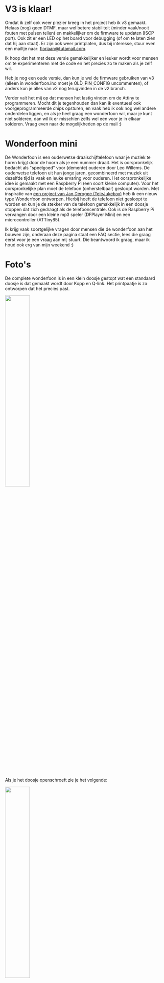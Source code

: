 <meta name="google-site-verification" content="D2DzTi8eTN-HyuHSnyPzxfvAiq60_1QDBox8yPDGH7g" />

# V3 is klaar!
Omdat ik zelf ook weer plezier kreeg in het project heb ik v3 gemaakt. Helaas (nog) geen DTMF, maar wel betere stabiliteit (minder vaak/nooit fouten met pulsen tellen) en makkelijker om de firmware te updaten (ISCP port). Ook zit er een LED op het board voor debugging (of om te laten zien dat hij aan staat). Er zijn ook weer printplaten, dus bij interesse, stuur even een mailtje naar: floriaan@tutamail.com.

Ik hoop dat het met deze versie gemakkelijker en leuker wordt voor mensen om te experimenteren met de code en het precies zo te maken als je zelf wil.

Heb je nog een oude versie, dan kun je wel de firmware gebruiken van v3 (alleen in wonderfoon.ino moet je OLD_PIN_CONFIG uncommenten), of anders kun je alles van v2 nog terugvinden in de v2 branch.

Verder valt het mij op dat mensen het lastig vinden om de Attiny te programmeren. Mocht dit je tegenhouden dan kan ik eventueel ook voorgeprogrammeerde chips opsturen, en vaak heb ik ook nog wel andere onderdelen liggen, en als je heel graag een wonderfoon wil, maar je kunt niet solderen, dan wil ik er misschien zelfs wel een voor je in elkaar solderen. Vraag even naar de mogelijkheden op de mail :)

# Wonderfoon mini
De Wonderfoon is een ouderwetse draaischijftelefoon waar je muziek te horen krijgt door de hoorn als je een nummer draait. Het is oorspronkelijk bedacht als "speelgoed" voor (demente) ouderen door Leo Willems. De ouderwetse telefoon uit hun jonge jaren, gecombineerd met muziek uit dezelfde tijd is vaak en leuke ervaring voor ouderen. Het oorspronkelijke idee is gemaakt met een Raspberry Pi (een soort kleine computer). Voor het oorspronkelijke plan moet de telefoon (onherstelbaar) gesloopt worden. Met inspiratie van [een project van Jan Derogee (TeleJukebox)](https://github.com/JanDerogee/TeleJukebox) heb ik een nieuw type Wonderfoon ontworpen. Hierbij hoeft de telefoon niet gesloopt te worden en kun je de stekker van de telefoon gemakkelijk in een doosje stoppen dat zich gedraagt als de telefooncentrale. Ook is de Raspberry Pi vervangen door een kleine mp3 speler (DFPlayer Mini) en een microcontroller (ATTiny85).

Ik krijg vaak soortgelijke vragen door mensen die de wonderfoon aan het bouwen zijn, onderaan deze pagina staat een FAQ sectie, lees die graag eerst voor je een vraag aan mij stuurt. Die beantwoord ik graag, maar ik houd ook erg van mijn weekend :)

# Foto's
De complete wonderfoon is in een klein doosje gestopt wat een standaard doosje is dat gemaakt wordt door Kopp en Q-link. Het printpaatje is zo ontworpen dat het precies past.

<img src="img/dicht.jpeg" width="40%" />

Als je het doosje openschroeft zie je het volgende:

<img src="img/open.jpeg" width="40%" />

Er is een speciaal printplaatje ontworpen die precies in het doosje past.

<img src="img/printplaat.png" width="40%" />

# Ik wil er een bouwen
In het bestand Bouwhandleiding Wonderfoon staat een handleiding van hoe je er een kunt solderen en programmeren. Met de gerberfiles kun je een printplaat bestellen. Let er goed op bij het bestellen dat je controleert of het midden ook echt een gat wordt voor je de bestelling plaatst. Ik heb ook nog behoorlijk wat printplaatjes liggen, dus je kunt ze ook bij mij bestellen.

# Componentenlijst
Ik kreeg de vraag waar je de componenten kunt kopen. Hieronder een voorbeeld. Dit is zonder enige twijfel niet de goedkoopste optie, maar het kan je in ieder geval helpen met de juiste componenten vinden:

- Attiny85: https://opencircuit.nl/Product/ATtiny85-DIP8
- DFPlayer mini: https://opencircuit.nl/Product/DFPlayer-Een-mini-mp3-speler-voor-Arduino
- Header pins (ICSP): https://opencircuit.nl/Product/Male-header-2x40-2.54mm-zwart
- USB type B connector: https://www.conrad.nl/p/econ-connect-usbbu1bn-usb-connector-bus-inbouw-horizontaal-wit-1-stuks-1883654
- 10 uF elco: https://opencircuit.nl/Product/10uF-35V-Condensator-elektrolytisch
- 1 uF elco: https://opencircuit.nl/Product/1uF-450V-Condensator-elektrolytisch
- LED (optioneel): https://opencircuit.nl/Product/Rood-5mm-diffuse-LED-10-stuks
- 10 kOhm weerstand: https://opencircuit.nl/Product/10K%CE%A9-Metaalfilm-weerstand-1-4W-10-stuks
- 220 Ohm weerstand: https://opencircuit.nl/Product/220%CE%A9-Metaalfilm-weerstand-1-4W-10-stuks
- 2.7 kOhm (dit is 2kOhm, maar dat is ook wel prima): https://opencircuit.nl/Product/2K%CE%A9-Metaalfilm-weerstand-1-4W-10-stuks
- Telefooncontactdoos https://www.gamma.nl/assortiment/q-link-telefoon-contactdoos-opbouw-modulair-4-polig-wit/p/B547149

# De liedjes nummeren is veel moeite...
Hier heeft Daan een python scriptje voor gemaakt dat je kunt gebruiken:
https://github.com/daanv98/mp3nu

Je kunt ook file renamer gebruiken:
http://www.sherrodcomputers.com/products_filerenamer.cfm

# FAQ
Ik krijg vaak soortgelijke vragen die ik hieronder zal beantwoorden:

#### Hoe moet ik de bestanden op de SD kaart zetten (lees dit sowieso even door, dit zorgt voor het meest problemen)
De DFplayer mini is een handig en goedkoop stukje hardware, maar heeft een paar vreemde eigenschappen, waar je rekening mee moet houden als je bestanden op de SD kaart zet. Met de onderstaande stappen gaat het (bij mij althans) altijd goed:

- Formatteer de SD kaart (FAT)
- Zet eerst de 01/ map erop (https://github.com/floriaanpost/wonderfoon/tree/master/muziek). Dit mapje bevat de kiestoon die je hoort als je de hoorn van de haak neemt en de verbinding verbroken toon en nog wat zaken. Het is van cruciaal belang dat je dit eerst doet voor dat je iets met een MP3 map doet. Dit komt omdat de DFPlayer mini de nummering doet op basis van de volgorde waarop de liedjes op de SD kaart zijn gezet, dus die moeten als aller eerst op de SD kaart worden gezet.
- Maak hierna een mapje genaamd MP3 in de hoofdmap. Zet hierin liedjes op volgorde genummerd, startend met precies 4 cijfers. Alleen de eerste vier cijfers maken uit, daarna kun je alles schrijven wat je wil. Dit nummeren is veel werk, dus daarvoor kun je eventueel het Python scriptje van Daan gebruiken (zie hierboven), of zelf een bash-kunstwerktje maken, of gewoon handmatig te werk gaan. Let op dat er geen gaten zitten in de nummering! Zie als voorbeeld: https://github.com/floriaanpost/wonderfoon/tree/master/muziek/MP3
- Laat hierna de 01 map voor altijd met rust, je kunt wel dingen aanpassen in de MP3 map, maar let op dat er geen verborgen bestanden ontstaan op de SD kaart, die ziet de DFPlayer mini niet als verborgen bestanden, en dat kan zorgen voor vreemde problemen.

Als je een mac hebt (ik ben zelf zo'n persoon) heb je een beetje een probleem. Mac is heel gretig in het produceren van verborgen bestanden en hele trash mappen op sd kaarten. Het is mij maar zelden gelukt om het daar goed te doen. Ik pak nu altijd mijn Linux laptop, wat verreweg het beste gaat op dit gebied. Windows zorgt ook voor weinig problemen.

#### Ik heb de bestanden precies zoals hierboven op mijn SD kaart gezet, en toch werkt het niet.
Ik heb iemand gehad die SD kaartjes had gekocht die ook ik niet aan de praat heb gekregen. We hebben nog steeds geen idee wat het probleem was. Ik heb vaak de allergoedkoopste Kingston SD kaart gebruikt die ik kon vinden en daar nog nooit problemen mee gehad. Geen idee dus wat dit precies kan zijn, maar een andere SD kaart proberen is geen slecht idee.

#### Ik denk dat mijn ATtiny85 niet goed is geprogrammeerd
Als de led op enig moment knippert, betekent dat hoogstwaarschijnlijk dat de ATtiny85 goed is geprogrammeerd, aangezien die de LED aanstuurt, als de LED dus knippert, zoek dan naar een andere oorzaak dan de ATtiny85. Doet de LED helemaal niets, dan is er een goede kans dat de ATtiny85 inderdaad niet goed is geprogrammeerd. 

#### De LED blijft knipperen, en de wonderfoon werkt niet
Zo lang de led knippert is de ATtiny85 bezig met verbinding maken met de kleine MP3 speler, de DFPLayer mini. Dit gaat zelden meteen goed zodra je hem in het stopcontact steekt, de DFPlayer heeft wat meer tijd nodig om op te starten dan de ATtiny85. Als het knipperen echter niet stopt, dan gaat er iets mis. Dit kan betekenen dat er geen SD kaart in de DFPlayer zit (maar ik ga ervan uit dat jullie dat niet vergeten), of dat er iets is waardoor de bestanden op de SD kaart niet goed gelezen kunnen worden, zie het eerste punt over hoe je bestanden op de SD kaart moet zetten, en het tweede punt over sommige SD kaarten die niet werken.

#### Ik hoor bijvoorbeeld de "verkeerd verbonden" toon als ik de hoorn opneem in plaats van de kiestoon, of meteen een liedje
Zet de liedjes juist op de SD kaart, zoals beschreven in het eerste punt. Als je een mac hebt, probeer een windows/linux computer te vinden en probeer het daarmee, of zoek uit hoe het wel lukt op een mac en vertel het mij ;)

#### Ik wil de ATtiny85 programmeren met een Arduino, maar het lukt me niet
Een USBasp is veel makkelijker om te programmeren, en heel goedkoop, maar als je het toch met een arduino wil doen kun je deze handleiding volgen:
https://create.arduino.cc/projecthub/arjun/programming-attiny85-with-arduino-uno-afb829
Er is alleen een ding dat hier niet vermeld staat en dat is dat wanneer je de "ArduinoISP" sketch op de arduino zet je regel 81 moet uncommenten (// #define USE_OLD_STYLE_WIRING). Verder is gebruik ik een kloksnelheid van 1MHz voor de attiny (hoewel hoger ook zou moeten werken).

#### De sketch compileert niet bij het programmeren. 
Je moet de attiny eerst toevoegen aan de arduino IDE.
Volg de instructies van deze repository: https://github.com/damellis/attiny 


